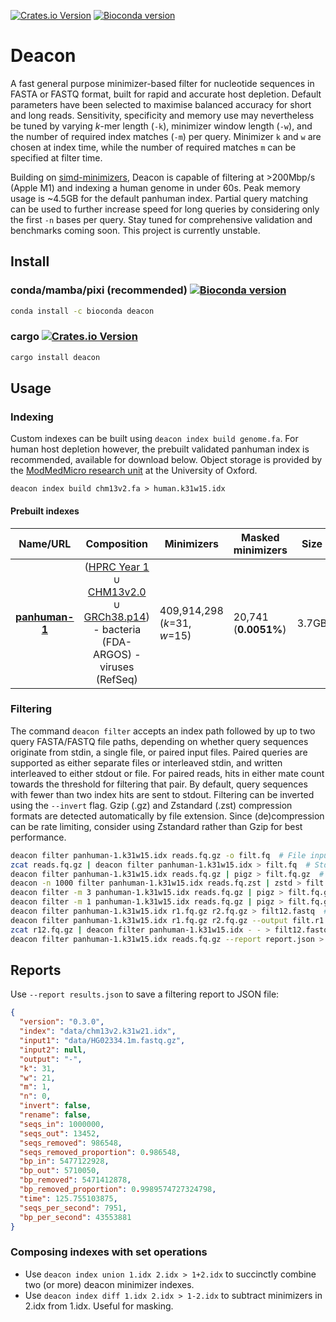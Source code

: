 [![Crates.io Version](https://img.shields.io/crates/v/deacon?style=flat-square)](https://crates.io/crates/deacon) [![Bioconda version](https://anaconda.org/bioconda/deacon/badges/version.svg)](https://anaconda.org/bioconda/deacon)

# Deacon

A fast general purpose minimizer-based filter for nucleotide sequences in FASTA or FASTQ format, built for rapid and accurate host depletion. Default parameters have been selected to maximise balanced accuracy for short and long reads. Sensitivity, specificity and memory use may nevertheless be tuned by varying *k*-mer length (`-k`), minimizer window length (`-w`), and the number of required index matches (`-m`) per query. Minimizer `k` and `w`  are chosen at index time, while the number of required matches `m` can be specified at filter time.

Building on [simd-minimizers](https://github.com/rust-seq/simd-minimizers), Deacon is capable of filtering at >200Mbp/s (Apple M1) and indexing a human genome in under 60s. Peak memory usage is ~4.5GB for the default panhuman index. Partial query matching can be used to further increase speed for long queries by considering only the first `-n` bases per query. Stay tuned for comprehensive validation and benchmarks coming soon. This project is currently unstable.

## Install

### conda/mamba/pixi (recommended)  [![Bioconda version](https://anaconda.org/bioconda/deacon/badges/version.svg)](https://anaconda.org/bioconda/deacon)

```bash
conda install -c bioconda deacon
```

### cargo [![Crates.io Version](https://img.shields.io/crates/v/deacon?style=flat-square)](https://crates.io/crates/deacon)

```bash
cargo install deacon
```

## Usage

### Indexing

Custom indexes can be built using `deacon index build genome.fa`. For human host depletion however, the prebuilt validated panhuman index is recommended, available for download below. Object storage is provided by the [ModMedMicro research unit](https://www.expmedndm.ox.ac.uk/modernising-medical-microbiology) at the University of Oxford.

```shell
deacon index build chm13v2.fa > human.k31w15.idx
```

#### Prebuilt indexes

|                           Name/URL                           |                         Composition                          | Minimizers                   | Masked minimizers    | Size  | Date    |
| :----------------------------------------------------------: | :----------------------------------------------------------: | ---------------------------- | -------------------- | ----- | ------- |
| [**panhuman-1**](https://objectstorage.uk-london-1.oraclecloud.com/n/lrbvkel2wjot/b/human-genome-bucket/o/deacon/panhuman-1.k31w15.idx) | ([HPRC Year 1](https://github.com/human-pangenomics/HPP_Year1_Assemblies/blob/main/assembly_index/Year1_assemblies_v2_genbank.index) ∪ [CHM13v2.0](https://www.ncbi.nlm.nih.gov/assembly/11828891) ∪ [GRCh38.p14](https://www.ncbi.nlm.nih.gov/datasets/genome/GCF_000001405.40)) - bacteria (FDA-ARGOS)  - viruses (RefSeq) | 409,914,298 (*k*=31, *w*=15) | 20,741 (**0.0051%**) | 3.7GB | 2025-04 |

### Filtering

The command `deacon filter` accepts an index path followed by up to two query FASTA/FASTQ file paths, depending on whether query sequences originate from stdin, a single file, or paired input files. Paired queries are supported as either separate files or interleaved stdin, and written interleaved to either stdout or file. For paired reads, hits in either mate count towards the threshold for filtering that pair. By default, query sequences with fewer than two index hits are sent to stdout. Filtering can be inverted using the `--invert` flag. Gzip (.gz) and Zstandard (.zst) compression formats are detected automatically by file extension. Since (de)compression can be rate limiting, consider using Zstandard rather than Gzip for best performance.

```bash
deacon filter panhuman-1.k31w15.idx reads.fq.gz -o filt.fq  # File input & output
zcat reads.fq.gz | deacon filter panhuman-1.k31w15.idx > filt.fq  # Stdin and stdout
deacon filter panhuman-1.k31w15.idx reads.fq.gz | pigz > filt.fq.gz  # Parallel gzip
deacon -n 1000 filter panhuman-1.k31w15.idx reads.fq.zst | zstd > filt.fq.zst  # Fastest
deacon filter -m 3 panhuman-1.k31w15.idx reads.fq.gz | pigz > filt.fq.gz  # More precise
deacon filter -m 1 panhuman-1.k31w15.idx reads.fq.gz | pigz > filt.fq.gz  # More sensitive
deacon filter panhuman-1.k31w15.idx r1.fq.gz r2.fq.gz > filt12.fastq  # Paired file input
deacon filter panhuman-1.k31w15.idx r1.fq.gz r2.fq.gz --output filt.r1.fq.gz --output2 filt.r2.fq.gz  # Paired file input/output
zcat r12.fq.gz | deacon filter panhuman-1.k31w15.idx - - > filt12.fastq  # Interleaved stdin
deacon filter panhuman-1.k31w15.idx reads.fq.gz --report report.json > filt.fq  # Save report JSON
```

## Reports

Use `--report results.json` to save a filtering report to JSON file:
```json
{
  "version": "0.3.0",
  "index": "data/chm13v2.k31w21.idx",
  "input1": "data/HG02334.1m.fastq.gz",
  "input2": null,
  "output": "-",
  "k": 31,
  "w": 21,
  "m": 1,
  "n": 0,
  "invert": false,
  "rename": false,
  "seqs_in": 1000000,
  "seqs_out": 13452,
  "seqs_removed": 986548,
  "seqs_removed_proportion": 0.986548,
  "bp_in": 5477122928,
  "bp_out": 5710050,
  "bp_removed": 5471412878,
  "bp_removed_proportion": 0.9989574727324798,
  "time": 125.755103875,
  "seqs_per_second": 7951,
  "bp_per_second": 43553881
}
```

### Composing indexes with set operations

- Use `deacon index union 1.idx 2.idx > 1+2.idx` to succinctly combine two (or more) deacon minimizer indexes.
- Use `deacon index diff 1.idx 2.idx > 1-2.idx` to subtract minimizers in 2.idx from 1.idx. Useful for masking.
